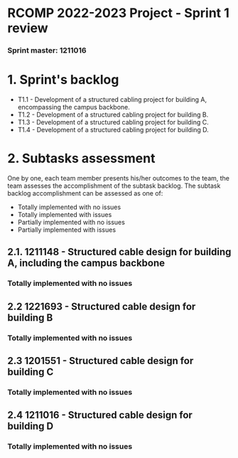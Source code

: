 RCOMP 2022-2023 Project - Sprint 1 review
=========================================
### Sprint master: 1211016 ###

# 1. Sprint's backlog #

* T1.1 - Development of a structured cabling project for building A, encompassing the campus backbone.
* T1.2 - Development of a structured cabling project for building B.
* T1.3 - Development of a structured cabling project for building C.
* T1.4 - Development of a structured cabling project for building D.

# 2. Subtasks assessment #
One by one, each team member presents his/her outcomes to the team, the team assesses the accomplishment of the subtask backlog.
The subtask backlog accomplishment can be assessed as one of:

* Totally implemented with no issues
* Totally implemented with issues
* Partially implemented with no issues
* Partially implemented with issues

## 2.1. 1211148 - Structured cable design for building A, including the campus backbone ##
### Totally implemented with no issues ### 

## 2.2 1221693 - Structured cable design for building B ##
### Totally implemented with no issues ### 

## 2.3 1201551 - Structured cable design for building C ##
### Totally implemented with no issues ### 

## 2.4 1211016 - Structured cable design for building D ##
### Totally implemented with no issues ### 
